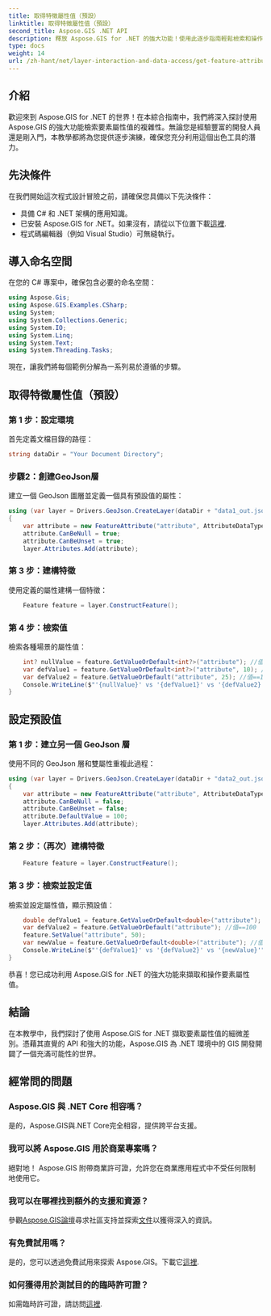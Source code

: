 ```yaml
---
title: 取得特徵屬性值（預設）
linktitle: 取得特徵屬性值（預設）
second_title: Aspose.GIS .NET API
description: 釋放 Aspose.GIS for .NET 的強大功能！使用此逐步指南輕鬆檢索和操作要素屬性值。立即下載試用版！
type: docs
weight: 14
url: /zh-hant/net/layer-interaction-and-data-access/get-feature-attribute-value-default/
---
```

## 介紹
歡迎來到 Aspose.GIS for .NET 的世界！在本綜合指南中，我們將深入探討使用 Aspose.GIS 的強大功能檢索要素屬性值的複雜性。無論您是經驗豐富的開發人員還是剛入門，本教學都將為您提供逐步演練，確保您充分利用這個出色工具的潛力。
## 先決條件
在我們開始這次程式設計冒險之前，請確保您具備以下先決條件：
- 具備 C# 和 .NET 架構的應用知識。
- 已安裝 Aspose.GIS for .NET。如果沒有，請從以下位置下載[這裡](https://releases.aspose.com/gis/net/).
- 程式碼編輯器（例如 Visual Studio）可無縫執行。
## 導入命名空間
在您的 C# 專案中，確保包含必要的命名空間：
```csharp
using Aspose.Gis;
using Aspose.GIS.Examples.CSharp;
using System;
using System.Collections.Generic;
using System.IO;
using System.Linq;
using System.Text;
using System.Threading.Tasks;
```
現在，讓我們將每個範例分解為一系列易於遵循的步驟。
## 取得特徵屬性值（預設）
### 第 1 步：設定環境
首先定義文檔目錄的路徑：
```csharp
string dataDir = "Your Document Directory";
```
### 步驟2：創建GeoJson層
建立一個 GeoJson 圖層並定義一個具有預設值的屬性：
```csharp
using (var layer = Drivers.GeoJson.CreateLayer(dataDir + "data1_out.json"))
{
    var attribute = new FeatureAttribute("attribute", AttributeDataType.Integer);
    attribute.CanBeNull = true;
    attribute.CanBeUnset = true;
    layer.Attributes.Add(attribute);
```
### 第 3 步：建構特徵
使用定義的屬性建構一個特徵：
```csharp
    Feature feature = layer.ConstructFeature();
```
### 第 4 步：檢索值
檢索各種場景的屬性值：
```csharp
    int? nullValue = feature.GetValueOrDefault<int?>("attribute"); //值==空
    var defValue1 = feature.GetValueOrDefault<int?>("attribute", 10); //值==10
    var defValue2 = feature.GetValueOrDefault("attribute", 25); //值==10
    Console.WriteLine($"'{nullValue}' vs '{defValue1}' vs '{defValue2}'");
}
```
## 設定預設值
### 第 1 步：建立另一個 GeoJson 層
使用不同的 GeoJson 層和雙屬性重複此過程：
```csharp
using (var layer = Drivers.GeoJson.CreateLayer(dataDir + "data2_out.json"))
{
    var attribute = new FeatureAttribute("attribute", AttributeDataType.Double);
    attribute.CanBeNull = false;
    attribute.CanBeUnset = false;
    attribute.DefaultValue = 100;
    layer.Attributes.Add(attribute);
```
### 第 2 步：（再次）建構特徵
```csharp
    Feature feature = layer.ConstructFeature();
```
### 第 3 步：檢索並設定值
檢索並設定屬性值，顯示預設值：
```csharp
    double defValue1 = feature.GetValueOrDefault<double>("attribute"); //值==100
    var defValue2 = feature.GetValueOrDefault("attribute"); //值==100
    feature.SetValue("attribute", 50);
    var newValue = feature.GetValueOrDefault<double>("attribute"); //值==50
    Console.WriteLine($"'{defValue1}' vs '{defValue2}' vs '{newValue}'");
}
```
恭喜！您已成功利用 Aspose.GIS for .NET 的強大功能來擷取和操作要素屬性值。
## 結論
在本教學中，我們探討了使用 Aspose.GIS for .NET 擷取要素屬性值的細微差別。憑藉其直覺的 API 和強大的功能，Aspose.GIS 為 .NET 環境中的 GIS 開發開闢了一個充滿可能性的世界。
## 經常問的問題
### Aspose.GIS 與 .NET Core 相容嗎？
是的，Aspose.GIS與.NET Core完全相容，提供跨平台支援。
### 我可以將 Aspose.GIS 用於商業專案嗎？
絕對地！ Aspose.GIS 附帶商業許可證，允許您在商業應用程式中不受任何限制地使用它。
### 我可以在哪裡找到額外的支援和資源？
參觀[Aspose.GIS論壇](https://forum.aspose.com/c/gis/33)尋求社區支持並探索[文件](https://reference.aspose.com/gis/net/)以獲得深入的資訊。
### 有免費試用嗎？
是的，您可以透過免費試用來探索 Aspose.GIS。下載它[這裡](https://releases.aspose.com/).
### 如何獲得用於測試目的的臨時許可證？
如需臨時許可證，請訪問[這裡](https://purchase.aspose.com/temporary-license/).